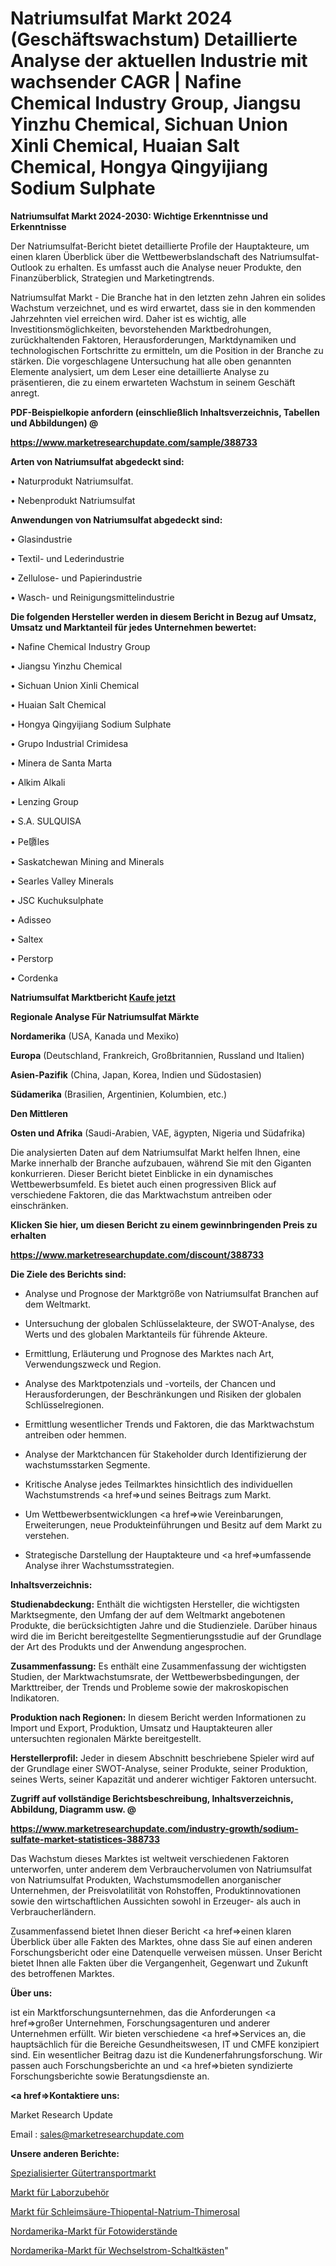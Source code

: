 # Natriumsulfat Markt 2024 (Geschäftswachstum) Detaillierte Analyse der aktuellen Industrie mit wachsender CAGR | Nafine Chemical Industry Group, Jiangsu Yinzhu Chemical, Sichuan Union Xinli Chemical, Huaian Salt Chemical, Hongya Qingyijiang Sodium Sulphate

<strong>Natriumsulfat Markt 2024-2030: Wichtige Erkenntnisse und Erkenntnisse</strong>

Der Natriumsulfat-Bericht bietet detaillierte Profile der Hauptakteure, um einen klaren Überblick über die Wettbewerbslandschaft des Natriumsulfat-Outlook zu erhalten. Es umfasst auch die Analyse neuer Produkte, den Finanzüberblick, Strategien und Marketingtrends.

Natriumsulfat Markt - Die Branche hat in den letzten zehn Jahren ein solides Wachstum verzeichnet, und es wird erwartet, dass sie in den kommenden Jahrzehnten viel erreichen wird. Daher ist es wichtig, alle Investitionsmöglichkeiten, bevorstehenden Marktbedrohungen, zurückhaltenden Faktoren, Herausforderungen, Marktdynamiken und technologischen Fortschritte zu ermitteln, um die Position in der Branche zu stärken. Die vorgeschlagene Untersuchung hat alle oben genannten Elemente analysiert, um dem Leser eine detaillierte Analyse zu präsentieren, die zu einem erwarteten Wachstum in seinem Geschäft anregt.



<strong><b>PDF-Beispielkopie anfordern (einschließlich Inhaltsverzeichnis, Tabellen und Abbildungen) @ </b></strong>

<strong><a href=https://www.marketresearchupdate.com/sample/388733>

<strong>https://www.marketresearchupdate.com/sample/388733</u></a></strong></strong>



<strong>Arten von Natriumsulfat abgedeckt sind:</strong>

• Naturprodukt Natriumsulfat.

• Nebenprodukt Natriumsulfat



<strong>Anwendungen von Natriumsulfat abgedeckt sind:</strong>

• Glasindustrie

• Textil- und Lederindustrie

• Zellulose- und Papierindustrie

• Wasch- und Reinigungsmittelindustrie



<strong>Die folgenden Hersteller werden in diesem Bericht in Bezug auf Umsatz, Umsatz und Marktanteil für jedes Unternehmen bewertet:</strong>

• Nafine Chemical Industry Group

• Jiangsu Yinzhu Chemical

• Sichuan Union Xinli Chemical

• Huaian Salt Chemical

• Hongya Qingyijiang Sodium Sulphate

• Grupo Industrial Crimidesa

• Minera de Santa Marta

• Alkim Alkali

• Lenzing Group

• S.A. SULQUISA

• Pe隳les

• Saskatchewan Mining and Minerals

• Searles Valley Minerals

• JSC Kuchuksulphate

• Adisseo

• Saltex

• Perstorp

• Cordenka



<strong>Natriumsulfat Marktbericht <a href=https://www.marketresearchupdate.com/buynow/388733>Kaufe jetzt</a></strong>



<strong>Regionale Analyse Für Natriumsulfat Märkte</strong>



<strong>Nordamerika</strong> (USA, Kanada und Mexiko)



<strong>Europa</strong> (Deutschland, Frankreich, Großbritannien, Russland und Italien)



<strong>Asien-Pazifik</strong> (China, Japan, Korea, Indien und Südostasien)



<strong>Südamerika</strong> (Brasilien, Argentinien, Kolumbien, etc.)



<strong>Den Mittleren</strong> 

<strong>Osten und Afrika</strong> (Saudi-Arabien, VAE, ägypten, Nigeria und Südafrika)

Die analysierten Daten auf dem Natriumsulfat Markt helfen Ihnen, eine Marke innerhalb der Branche aufzubauen, während Sie mit den Giganten konkurrieren. Dieser Bericht bietet Einblicke in ein dynamisches Wettbewerbsumfeld. Es bietet auch einen progressiven Blick auf verschiedene Faktoren, die das Marktwachstum antreiben oder einschränken.



<strong>Klicken Sie hier, um diesen Bericht zu einem gewinnbringenden Preis zu erhalten
</strong>

<strong><a href=https://www.marketresearchupdate.com/discount/388733>https://www.marketresearchupdate.com/discount/388733</b></u></strong></a>



<strong>Die Ziele des Berichts sind:</strong>

- Analyse und Prognose der Marktgröße von Natriumsulfat Branchen auf dem Weltmarkt.

- Untersuchung der globalen Schlüsselakteure, der SWOT-Analyse, des Werts und des globalen Marktanteils für führende Akteure.

- Ermittlung, Erläuterung und Prognose des Marktes nach Art, Verwendungszweck und Region.

- Analyse des Marktpotenzials und -vorteils, der Chancen und Herausforderungen, der Beschränkungen und Risiken der globalen Schlüsselregionen.

- Ermittlung wesentlicher Trends und Faktoren, die das Marktwachstum antreiben oder hemmen.

- Analyse der Marktchancen für Stakeholder durch Identifizierung der wachstumsstarken Segmente.

- Kritische Analyse jedes Teilmarktes hinsichtlich des individuellen Wachstumstrends <a href=>und</a> seines Beitrags zum Markt.

- Um Wettbewerbsentwicklungen <a href=>wie</a> Vereinbarungen, Erweiterungen, neue Produkteinführungen und Besitz auf dem Markt zu verstehen.

- Strategische Darstellung der Hauptakteure und <a href=>umfas</a>sende Analyse ihrer Wachstumsstrategien.



<strong>Inhaltsverzeichnis:</strong>



<strong>Studienabdeckung:</strong> Enthält die wichtigsten Hersteller, die wichtigsten Marktsegmente, den Umfang der auf dem Weltmarkt angebotenen Produkte, die berücksichtigten Jahre und die Studienziele. Darüber hinaus wird die im Bericht bereitgestellte Segmentierungsstudie auf der Grundlage der Art des Produkts und der Anwendung angesprochen.



<strong>Zusammenfassung:</strong> Es enthält eine Zusammenfassung der wichtigsten Studien, der Marktwachstumsrate, der Wettbewerbsbedingungen, der Markttreiber, der Trends und Probleme sowie der makroskopischen Indikatoren.



<strong>Produktion nach Regionen:</strong> In diesem Bericht werden Informationen zu Import und Export, Produktion, Umsatz und Hauptakteuren aller untersuchten regionalen Märkte bereitgestellt.



<strong>Herstellerprofil:</strong> Jeder in diesem Abschnitt beschriebene Spieler wird auf der Grundlage einer SWOT-Analyse, seiner Produkte, seiner Produktion, seines Werts, seiner Kapazität und anderer wichtiger Faktoren untersucht.



<strong><b>Zugriff auf vollständige Berichtsbeschreibung, Inhaltsverzeichnis, Abbildung, Diagramm usw. @ </b></strong>

<strong><a href=https://www.marketresearchupdate.com/industry-growth/sodium-sulfate-market-statistices-388733>https://www.marketresearchupdate.com/industry-growth/sodium-sulfate-market-statistices-388733</a></strong>

Das Wachstum dieses Marktes ist weltweit verschiedenen Faktoren unterworfen, unter anderem dem Verbrauchervolumen von Natriumsulfat von Natriumsulfat Produkten, Wachstumsmodellen anorganischer Unternehmen, der Preisvolatilität von Rohstoffen, Produktinnovationen sowie den wirtschaftlichen Aussichten sowohl in Erzeuger- als auch in Verbraucherländern.

Zusammenfassend bietet Ihnen dieser Bericht <a href=>einen</a> klaren Überblick über alle Fakten des Marktes, ohne dass Sie auf einen anderen Forschungsbericht oder eine Datenquelle verweisen müssen. Unser Bericht bietet Ihnen alle Fakten über die Vergangenheit, Gegenwart und Zukunft des betroffenen Marktes.



<strong>Über uns:</strong>

 ist ein Marktforschungsunternehmen, das die Anforderungen <a href=>großer</a> Unternehmen, Forschungsagenturen und anderer Unternehmen erfüllt. Wir bieten verschiedene <a href=>Services</a> an, die hauptsächlich für die Bereiche Gesundheitswesen, IT und CMFE konzipiert sind. Ein wesentlicher Beitrag dazu ist die Kundenerfahrungsforschung. Wir passen auch Forschungsberichte an und <a href=>bieten</a> syndizierte Forschungsberichte sowie Beratungsdienste an.



<strong><a href=>Kontaktiere uns:</a></strong>

Market Research Update

Email : sales@marketresearchupdate.com



<strong>Unsere anderen Berichte:</strong>

<a href=https://www.linkedin.com/pulse/specialized-freight-trucking-market-size-growth>Spezialisierter Gütertransportmarkt</a>

<a href=https://www.linkedin.com/pulse/lab-accessories-market-sizing-up-anticipating>Markt für Laborzubehör</a>

<a href=https://www.linkedin.com/pulse/mucic-acid-thiopental-sodium-thimerosal-market>Markt für Schleimsäure-Thiopental-Natrium-Thimerosal</a>

<a href=https://www.linkedin.com/pulse/north-america-photoresistor-market-size-share>Nordamerika-Markt für Fotowiderstände</a>

<a href=https://www.linkedin.com/pulse/north-america-ac-switch-box-market-growing-rapidly-latest>Nordamerika-Markt für Wechselstrom-Schaltkästen</a>"
